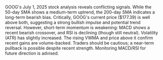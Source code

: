 GOOG's July 1, 2025 stock analysis reveals conflicting signals. While the 50-day SMA shows a medium-term uptrend, the 200-day SMA indicates a long-term bearish bias. Critically, GOOG's current price ($177.39) is well above both, suggesting a strong bullish impulse and potential trend reversal. However, short-term momentum is weakening: MACD shows a recent bearish crossover, and RSI is declining (though still neutral). Volatility (ATR) has slightly increased. The rising VWMA and price above it confirm recent gains are volume-backed. Traders should be cautious; a near-term pullback is possible despite recent strength. Monitoring MACD/RSI for future direction is advised.